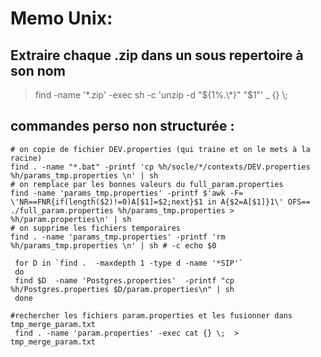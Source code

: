 # Memo Unix:

## Extraire chaque .zip dans un sous repertoire à son nom
> find -name '\*.zip' -exec sh -c 'unzip -d "${1%.\*}" "$1"' _ {} \\;



## commandes perso non structurée :

```shell
# on copie de fichier DEV.properties (qui traine et on le mets à la racine)
find . -name "*.bat" -printf 'cp %h/socle/*/contexts/DEV.properties  %h/params_tmp.properties \n' | sh
# on remplace par les bonnes valeurs du full_param.properties
find -name 'params_tmp.properties' -printf $'awk -F= \'NR==FNR{if(length($2)!=0)A[$1]=$2;next}$1 in A{$2=A[$1]}1\' OFS==  ./full_param.properties %h/params_tmp.properties > %h/param.properties\n' | sh
# on supprime les fichiers temporaires
find . -name 'params_tmp.properties' -printf 'rm %h/params_tmp.properties \n' | sh # -c echo $0
```

```shell
 for D in `find .  -maxdepth 1 -type d -name '*SIP'`
 do
 find $D  -name 'Postgres.properties'  -printf "cp %h/Postgres.properties $D/param.properties\n" | sh
 done
```

```shell
#rechercher les fichiers param.properties et les fusionner dans tmp_merge_param.txt
 find . -name 'param.properties' -exec cat {} \;  > tmp_merge_param.txt
 ```
